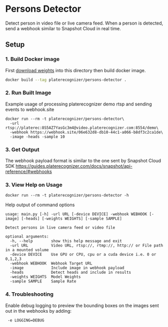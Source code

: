 # Persons Detector
Detect person in video file or live camera feed.
When a person is detected, send a webhook similar to Snapshot Cloud in real time.

## Setup
### 1. Build Docker image
First [download weights](https://drive.google.com/file/d/1liPJnM2MAVhdzlUpJjm8xfZ99Gk_Nokl/view?usp=sharing) into this directory then build docker image.
```bash
docker build --tag platerecognizer/persons-detector .

```

### 2. Run Built Image
Example usage of processing platerecognizer demo rtsp and sending events to webhook.site
```
docker run --rm -t platerecognizer/persons-detector\
  -url rtsp://platerec:8S5AZ7YasGc3m4@video.platerecognizer.com:8554/demo\
  -webhook https://webhook.site/06e632d8-db10-44c1-a066-b8df3c2ca1de\
  -image -heads -sample 10
```

### 3. Get Output
The webhook payload format is similar to the one sent by Snapshot Cloud SDK
https://guides.platerecognizer.com/docs/snapshot/api-reference/#webhooks


### 3. View Help on Usage
```
docker run --rm -t platerecognizer/persons-detector -h
```
Help output of command options
```
usage: main.py [-h] -url URL [-device DEVICE] -webhook WEBHOOK [-image] [-heads] [-weights WEIGHTS] [-sample SAMPLE]

Detect persons in live camera feed or video file

optional arguments:
  -h, --help        show this help message and exit
  -url URL          Video URL, rtsp://, rtmp://, http:// or File path in a mounted volume
  -device DEVICE    Use GPU or CPU, cpu or a cuda device i.e. 0 or 0,1,2,3
  -webhook WEBHOOK  Webhook Target URL
  -image            Include image in webhook payload
  -heads            Detect heads and include in results
  -weights WEIGHTS  Model Weights
  -sample SAMPLE    Sample Rate
```
### 4. Troubleshooting
Enable debug logging to preview the bounding boxes on the images sent out in the webhooks by adding:
```
 -e LOGGING=DEBUG
```

